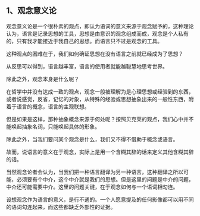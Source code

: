 <h2>1、观念意义论</h2><p data-pid="XXoka0xt">观念意义论是一个很朴素的观点，即认为语词的意义来源于观念赋予的，这种理论认为，语言是记录思想的工具，思想是由意识的观念组成而成，观念是个人私有的，只有我才能接近于我自己的思想。而语言只不过是观念的工具。</p><p data-pid="W_PdnZhE">这种观点的困难在于，我们如何确证思想在没有语言之前就已经成为了思想？</p><p data-pid="VAZDm9bW">从反思可以得到，语言越丰富，语言的使用者就能越聪慧地思考世界。</p><p data-pid="iMhqPfmx">除此之外，观念本身是什么呢？</p><p data-pid="Pf_0AiFF">在哲学中并没有达成一致的观点，观念一般被理解为是心理思想或经验到的东西，或者说感觉，反省，记忆的对象，从特殊的经验或思想抽象出来的一般性东西，附着于语言的概念，语言的主观联想。</p><p data-pid="_Czskpe3">但是如果是这样，那种抽象概念来源于何处呢？按照贝克莱的观点，我们心中并不能唤起抽象名词，只能唤起具体的形象。</p><p data-pid="00fB6WJ1">除此之外，当我们要问某个观念是什么，我们又不得不借助于概念或语言。</p><p data-pid="Q3kaOO4p">故而，说语言的意义在于观念，实际上是用一个含糊其辞的话来定义其他含糊其辞的话。</p><p data-pid="xA0ZgbRp">当然观念论者会认为，当我们把一种语言翻译为另一种语言，这种翻译之所以可能，必须要有个中介，这个中介就是我们的思想。但是这里的问题是中介的问题，中介还可能需要中介。这里的问题关键，在于观念如何与一个语词相勾连。</p><p data-pid="cQJqbCJY">设想观念作为语言的意义，是行不通的。一个人愿意提及的任何影像都可以用不同的语词勾连起来，而这些都缺乏外部性的证据。</p><p></p>